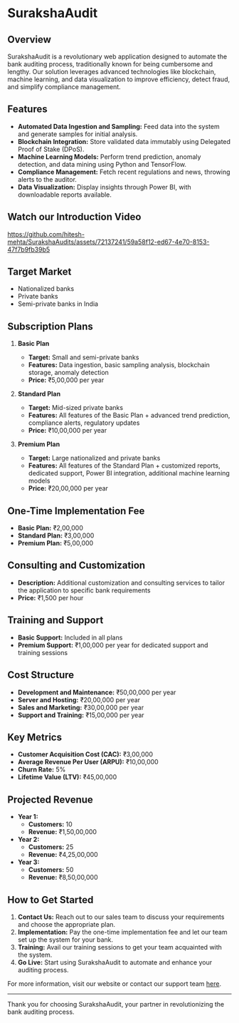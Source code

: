 # SurakshaAudit

## Overview
SurakshaAudit is a revolutionary web application designed to automate the bank auditing process, traditionally known for being cumbersome and lengthy. Our solution leverages advanced technologies like blockchain, machine learning, and data visualization to improve efficiency, detect fraud, and simplify compliance management.

## Features
- **Automated Data Ingestion and Sampling:** Feed data into the system and generate samples for initial analysis.
- **Blockchain Integration:** Store validated data immutably using Delegated Proof of Stake (DPoS).
- **Machine Learning Models:** Perform trend prediction, anomaly detection, and data mining using Python and TensorFlow.
- **Compliance Management:** Fetch recent regulations and news, throwing alerts to the auditor.
- **Data Visualization:** Display insights through Power BI, with downloadable reports available.

## Watch our Introduction Video
https://github.com/hitesh-mehta/SurakshaAudits/assets/72137241/59a58f12-ed67-4e70-8153-47f7b9fb39b5

## Target Market
- Nationalized banks
- Private banks
- Semi-private banks in India

## Subscription Plans
1. **Basic Plan**
   - **Target:** Small and semi-private banks
   - **Features:** Data ingestion, basic sampling analysis, blockchain storage, anomaly detection
   - **Price:** ₹5,00,000 per year

2. **Standard Plan**
   - **Target:** Mid-sized private banks
   - **Features:** All features of the Basic Plan + advanced trend prediction, compliance alerts, regulatory updates
   - **Price:** ₹10,00,000 per year

3. **Premium Plan**
   - **Target:** Large nationalized and private banks
   - **Features:** All features of the Standard Plan + customized reports, dedicated support, Power BI integration, additional machine learning models
   - **Price:** ₹20,00,000 per year

## One-Time Implementation Fee
- **Basic Plan:** ₹2,00,000
- **Standard Plan:** ₹3,00,000
- **Premium Plan:** ₹5,00,000

## Consulting and Customization
- **Description:** Additional customization and consulting services to tailor the application to specific bank requirements
- **Price:** ₹1,500 per hour

## Training and Support
- **Basic Support:** Included in all plans
- **Premium Support:** ₹1,00,000 per year for dedicated support and training sessions

## Cost Structure
- **Development and Maintenance:** ₹50,00,000 per year
- **Server and Hosting:** ₹20,00,000 per year
- **Sales and Marketing:** ₹30,00,000 per year
- **Support and Training:** ₹15,00,000 per year

## Key Metrics
- **Customer Acquisition Cost (CAC):** ₹3,00,000
- **Average Revenue Per User (ARPU):** ₹10,00,000
- **Churn Rate:** 5%
- **Lifetime Value (LTV):** ₹45,00,000

## Projected Revenue
- **Year 1:**
  - **Customers:** 10
  - **Revenue:** ₹1,50,00,000
- **Year 2:**
  - **Customers:** 25
  - **Revenue:** ₹4,25,00,000
- **Year 3:**
  - **Customers:** 50
  - **Revenue:** ₹8,50,00,000

## How to Get Started
1. **Contact Us:** Reach out to our sales team to discuss your requirements and choose the appropriate plan.
2. **Implementation:** Pay the one-time implementation fee and let our team set up the system for your bank.
3. **Training:** Avail our training sessions to get your team acquainted with the system.
4. **Go Live:** Start using SurakshaAudit to automate and enhance your auditing process.

For more information, visit our website or contact our support team [here](mailto::urbanai0209@gmail.com).

---

Thank you for choosing SurakshaAudit, your partner in revolutionizing the bank auditing process.
